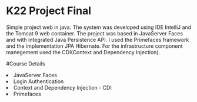 # K22 Project Final
Simple project web in java. The system was developed using IDE IntelliJ and the Tomcat 9 web container. The project was 
based in JavaServer Faces and with integrated Java Persistence API. I used the Primefaces framework and the implementation
JPA Hibernate. For the infrastructure component manegement used the CDI(Context and Dependency Injection).

#Course Details
<li>JavaServer Faces</li>
<li>Login Authentication</li>
<li>Context and Dependency Injection - CDI</li>
<li>Primefaces</li>
